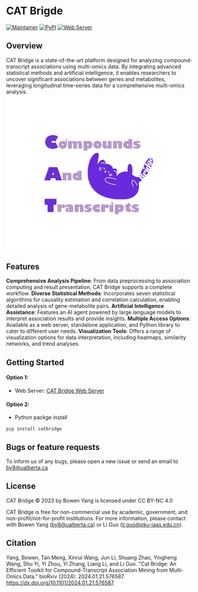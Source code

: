 # CAT Brigde


[![Maintainer](https://img.shields.io/badge/Maintainer-Bowen_Yang-blue.svg)](https://byang.netlify.app)
[![PyPI](https://img.shields.io/pypi/v/catbridge.svg)](https://pypi.org/project/catbridge/)
[![Web Server](https://img.shields.io/website-CAT_Brdige-down-green-red/http/www.catbridge.work.svg)](http://www.catbridge.work)

## Overview
CAT Bridge is a state-of-the-art platform designed for analyzing compound-transcript associations using multi-omics data. By integrating advanced statistical methods and artificial intelligence, it enables researchers to uncover significant associations between genes and metabolites, leveraging longitudinal time-series data for a comprehensive multi-omics analysis.
![logo](https://github.com/Bowen999/CAT-Bridge/blob/main/client/img/cat-purple.svg)

## Features
**Comprehensive Analysis Pipeline**: From data preprocessing to association computing and result presentation, CAT Bridge supports a complete workflow.
**Diverse Statistical Methods**: Incorporates seven statistical algorithms for causality estimation and correlation calculation, enabling detailed analysis of gene-metabolite pairs.
**Artificial Intelligence Assistance**: Features an AI agent powered by large language models to interpret association results and provide insights.
**Multiple Access Options**: Available as a web server, standalone application, and Python library to cater to different user needs.
**Visualization Tools**: Offers a range of visualization options for data interpretation, including heatmaps, similarity networks, and trend analyses.


## Getting Started
#### Option 1:
- Web Server: [CAT Bridge Web Server](http://www.catbridge.work)
#### Option 2:
- Python packge install
```
pip install catbridge
```

## Bugs or feature requests
To inform us of any bugs, please open a new issue or send an email to by8@ualberta.ca


## License
CAT Bridge © 2023 by Bowen Yang is licensed under CC BY-NC 4.0 

CAT Bridge is free for non-commercial use by academic, government, and non-profit/not-for-profit institutions. For more information, please contact with Bowen Yang (by8@ualberta.ca) or Li Guo (li.guo@pku-iaas.edu.cn).


## Citation
Yang, Bowen, Tan Meng, Xinrui Wang, Jun Li, Shuang Zhao, Yingheng Wang, Shu Yi, Yi Zhou, Yi Zhang, Liang Li, and Li Guo. "Cat Bridge: An Efficient Toolkit for Compound-Transcript Association Mining from Multi-Omics Data." bioRxiv  (2024): 2024.01.21.576587. https://dx.doi.org/10.1101/2024.01.21.576587.
